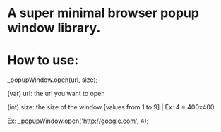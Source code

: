 A super minimal browser popup window library.
==============================================

How to use:
============
_popupWindow.open(url, size);

(var) url:  the url you want to open

(int) size: the size of the window [values from 1 to 9] | Ex: 4 = 400x400

Ex:  _popupWindow.open('http://google.com', 4);

